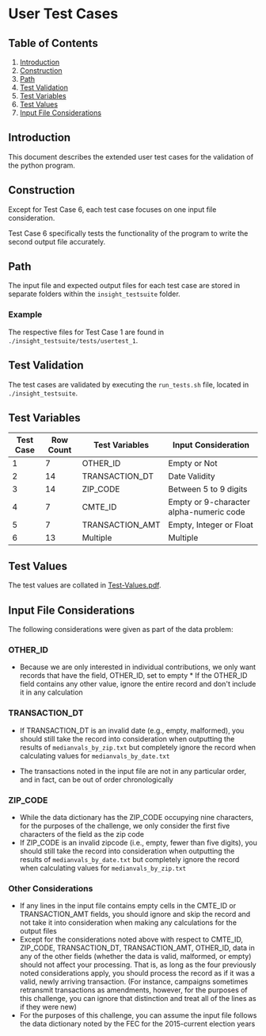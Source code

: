 # User Test Cases

## Table of Contents
1. [Introduction](USERTESTCASES.md#introduction)
2. [Construction](USERTESTCASES.md#construction)
3. [Path](USERTESTCASES.md#path)
4. [Test Validation](USERTESTCASES.md#test-validation)
5. [Test Variables](USERTESTCASES.md#test-variables)
6. [Test Values](USERTESTCASES.md#test-values)
7. [Input File Considerations](USERTESTCASES.md#input-file-considerations)

## Introduction
This document describes the extended user test cases for the validation of the python program.

## Construction
Except for Test Case 6, each test case focuses on one input file consideration.

Test Case 6 specifically tests the functionality of the program to write the second output file accurately. 

## Path
The input file and expected output files for each test case are stored in separate folders within the `insight_testsuite` folder.

### Example
The respective files for Test Case 1 are found in `./insight_testsuite/tests/usertest_1`.

## Test Validation
The test cases are validated by executing the `run_tests.sh` file, located in `./insight_testsuite`.

## Test Variables

| Test Case | Row Count | Test Variables | Input Consideration      |
| ----------| ----------| -------------- | -------------------------| 
|  1        | 7         | OTHER_ID       | Empty or Not             |           
|  2        | 14        | TRANSACTION_DT | Date Validity             |             
|  3        | 14        | ZIP_CODE       | Between 5 to 9 digits    |           
|  4        | 7         | CMTE_ID        | Empty or 9-character alpha-numeric code |
|  5        | 7         | TRANSACTION_AMT| Empty, Integer or Float  |          
|  6        | 13        | Multiple       | Multiple                 |         

## Test Values
The test values are collated in [Test-Values.pdf](Test-Values.pdf).

## Input File Considerations
The following considerations were given as part of the data problem:

### OTHER_ID
* Because we are only interested in individual contributions, we only want records that have the field, OTHER_ID, set to empty * If the OTHER_ID field contains any other value, ignore the entire record and don't include it in any calculation
    
### TRANSACTION_DT
* If TRANSACTION_DT is an invalid date (e.g., empty, malformed), you should still take the record into consideration when outputting the results of `medianvals_by_zip.txt` but completely ignore the record when calculating values for `medianvals_by_date.txt`

* The transactions noted in the input file are not in any particular order, and in fact, can be out of order chronologically
    
### ZIP_CODE
* While the data dictionary has the ZIP_CODE occupying nine characters, for the purposes of the challenge, we only consider the first five characters of the field as the zip code
* If ZIP_CODE is an invalid zipcode (i.e., empty, fewer than five digits), you should still take the record into consideration when outputting the results of `medianvals_by_date.txt` but completely ignore the record when calculating values for `medianvals_by_zip.txt`
    
### Other Considerations
* If any lines in the input file contains empty cells in the CMTE_ID or TRANSACTION_AMT fields, you should ignore and skip the record and not take it into consideration when making any calculations for the output files
* Except for the considerations noted above with respect to CMTE_ID, ZIP_CODE, TRANSACTION_DT, TRANSACTION_AMT, OTHER_ID, data in any of the other fields (whether the data is valid, malformed, or empty) should not affect your processing. That is, as long as the four previously noted considerations apply, you should process the record as if it was a valid, newly arriving transaction. (For instance, campaigns sometimes retransmit transactions as amendments, however, for the purposes of this challenge, you can ignore that distinction and treat all of the lines as if they were new)
* For the purposes of this challenge, you can assume the input file follows the data dictionary noted by the FEC for the 2015-current election years


